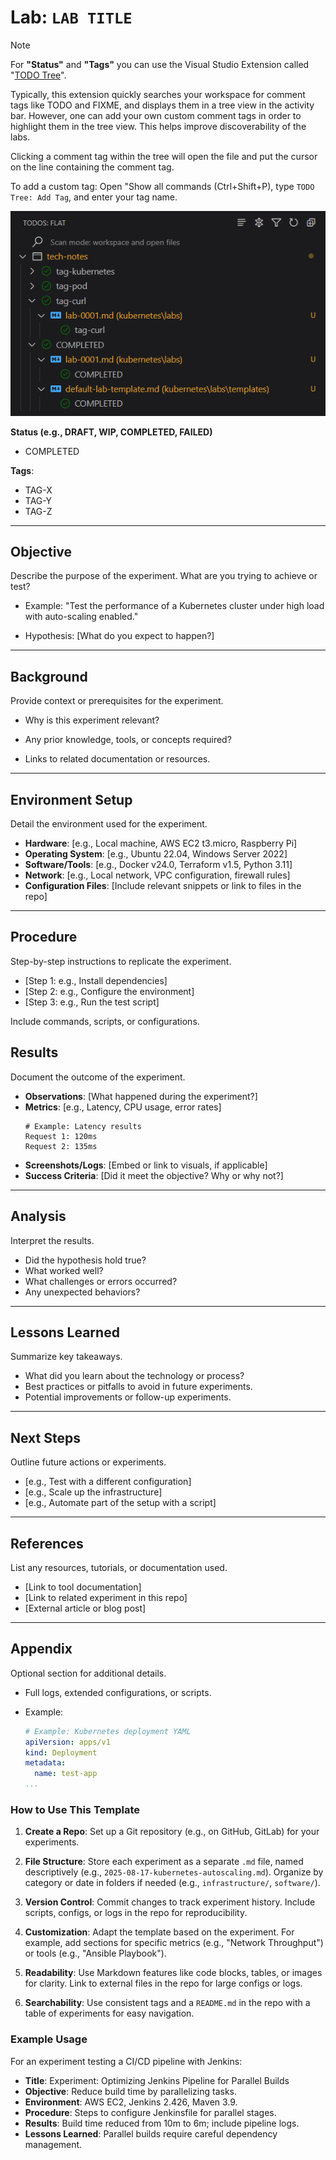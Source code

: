 # Lab: `LAB TITLE`

> [!NOTE]
> For **"Status"** and **"Tags"** you can use the Visual Studio Extension called "[TODO Tree]()".
> 
> Typically, this extension quickly searches your workspace for comment tags like TODO and FIXME, and displays them in a tree view in the activity bar. However, one can add your own custom comment tags in order to highlight them in the tree view. This helps improve discoverability of the labs.
> 
> Clicking a comment tag within the tree will open the file and put the cursor on the line containing the comment tag.
> 
> To add a custom tag: Open "Show all commands (Ctrl+Shift+P), type `TODO Tree: Add Tag`, and enter your tag name.
> 
> ![TODO Tree](todo-tree.png)

**Status (e.g., DRAFT, WIP, COMPLETED, FAILED)**

- COMPLETED

**Tags**:

- TAG-X
- TAG-Y
- TAG-Z

---

## Objective

Describe the purpose of the experiment. What are you trying to achieve or test?  

- Example: "Test the performance of a Kubernetes cluster under high load with auto-scaling enabled."

- Hypothesis: [What do you expect to happen?]

---

## Background

Provide context or prerequisites for the experiment.  

- Why is this experiment relevant?  

- Any prior knowledge, tools, or concepts required?  

- Links to related documentation or resources.

---

## Environment Setup

Detail the environment used for the experiment.  

- **Hardware**: [e.g., Local machine, AWS EC2 t3.micro, Raspberry Pi]  
- **Operating System**: [e.g., Ubuntu 22.04, Windows Server 2022]  
- **Software/Tools**: [e.g., Docker v24.0, Terraform v1.5, Python 3.11]  
- **Network**: [e.g., Local network, VPC configuration, firewall rules]  
- **Configuration Files**: [Include relevant snippets or link to files in the repo]

---

## Procedure

Step-by-step instructions to replicate the experiment. 

- [Step 1: e.g., Install dependencies]
- [Step 2: e.g., Configure the environment]
- [Step 3: e.g., Run the test script]

Include commands, scripts, or configurations.

## Results

Document the outcome of the experiment.

- **Observations**: [What happened during the experiment?]  
- **Metrics**: [e.g., Latency, CPU usage, error rates]  
  ```plaintext
  # Example: Latency results
  Request 1: 120ms
  Request 2: 135ms
  ```
- **Screenshots/Logs**: [Embed or link to visuals, if applicable]  
- **Success Criteria**: [Did it meet the objective? Why or why not?]

---

## Analysis

Interpret the results.  

- Did the hypothesis hold true?  
- What worked well?  
- What challenges or errors occurred?  
- Any unexpected behaviors?

---

## Lessons Learned

Summarize key takeaways.  

- What did you learn about the technology or process?  
- Best practices or pitfalls to avoid in future experiments.  
- Potential improvements or follow-up experiments.

---

## Next Steps

Outline future actions or experiments.  

- [e.g., Test with a different configuration]  
- [e.g., Scale up the infrastructure]  
- [e.g., Automate part of the setup with a script]

---

## References

List any resources, tutorials, or documentation used.  

- [Link to tool documentation]  
- [Link to related experiment in this repo]  
- [External article or blog post]

---

## Appendix

Optional section for additional details.  

- Full logs, extended configurations, or scripts.  
- Example:
  
  ```yaml
  # Example: Kubernetes deployment YAML
  apiVersion: apps/v1
  kind: Deployment
  metadata:
    name: test-app
  ...
  ```

### How to Use This Template

1. **Create a Repo**: Set up a Git repository (e.g., on GitHub, GitLab) for your experiments.

2. **File Structure**: Store each experiment as a separate `.md` file, named descriptively (e.g., `2025-08-17-kubernetes-autoscaling.md`). Organize by category or date in folders if needed (e.g., `infrastructure/`, `software/`).

3. **Version Control**: Commit changes to track experiment history. Include scripts, configs, or logs in the repo for reproducibility.

4. **Customization**: Adapt the template based on the experiment. For example, add sections for specific metrics (e.g., "Network Throughput") or tools (e.g., "Ansible Playbook").

5. **Readability**: Use Markdown features like code blocks, tables, or images for clarity. Link to external files in the repo for large configs or logs.

6. **Searchability**: Use consistent tags and a `README.md` in the repo with a table of experiments for easy navigation.

### Example Usage

For an experiment testing a CI/CD pipeline with Jenkins:
- **Title**: Experiment: Optimizing Jenkins Pipeline for Parallel Builds
- **Objective**: Reduce build time by parallelizing tasks.
- **Environment**: AWS EC2, Jenkins 2.426, Maven 3.9.
- **Procedure**: Steps to configure Jenkinsfile for parallel stages.
- **Results**: Build time reduced from 10m to 6m; include pipeline logs.
- **Lessons Learned**: Parallel builds require careful dependency management.
